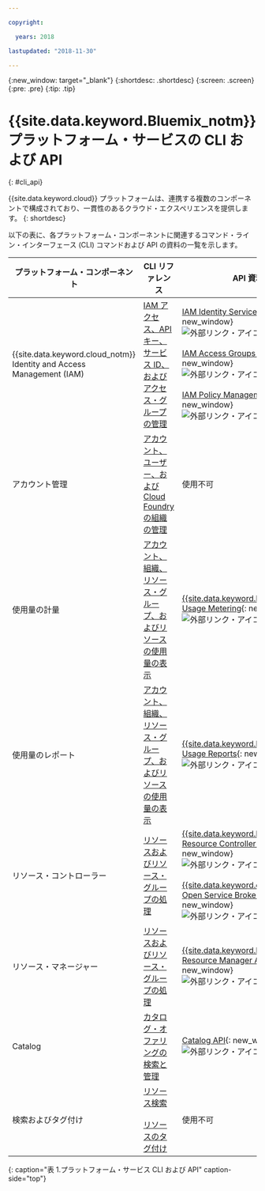 ```yaml
---

copyright:

  years: 2018

lastupdated: "2018-11-30"

---
```


{:new_window: target="_blank"}
{:shortdesc: .shortdesc}
{:screen: .screen}
{:pre: .pre}
{:tip: .tip}

# {{site.data.keyword.Bluemix_notm}} プラットフォーム・サービスの CLI および API
{: #cli_api}

{{site.data.keyword.cloud}} プラットフォームは、連携する複数のコンポーネントで構成されており、一貫性のあるクラウド・エクスペリエンスを提供します。
{: shortdesc}

以下の表に、各プラットフォーム・コンポーネントに関連するコマンド・ライン・インターフェース (CLI) コマンドおよび API の資料の一覧を示します。

| プラットフォーム・コンポーネント | CLI リファレンス | API 資料 |
| ----- | ----- | ----- |
| {{site.data.keyword.cloud_notm}} Identity and Access Management (IAM) | [IAM アクセス、API キー、サービス ID、およびアクセス・グループの管理](/docs/cli/reference/ibmcloud/cli_api_policy.html#ibmcloud_commands_iam) | [IAM Identity Services API](https://console.cloud.ibm.com/apidocs/iam-identity-token-api){: new_window} ![外部リンク・アイコン](../icons/launch-glyph.svg "外部リンク・アイコン") <br><br>  [IAM Access Groups API](https://console.cloud.ibm.com/apidocs/iam-access-groups){: new_window} ![外部リンク・アイコン](../icons/launch-glyph.svg "外部リンク・アイコン") <br><br> [IAM Policy Management API](https://console.cloud.ibm.com/apidocs/iam-policy-management){: new_window} ![外部リンク・アイコン](../icons/launch-glyph.svg "外部リンク・アイコン") |
| アカウント管理 | [アカウント、ユーザー、および Cloud Foundry の組織の管理](/docs/cli/reference/ibmcloud/cli_acct_org_role.html#accounts-users-and-orgs) |  使用不可 |
| 使用量の計量 | [アカウント、組織、リソース・グループ、およびリソースの使用量の表示](/docs/cli/reference/ibmcloud/cli_billing.html#ibmcloud-billing-account-usage) |  [{{site.data.keyword.Bluemix_notm}} Usage Metering](https://console.cloud.ibm.com/apidocs/usage-metering){: new_window} ![外部リンク・アイコン](../icons/launch-glyph.svg "外部リンク・アイコン") |
| 使用量のレポート | [アカウント、組織、リソース・グループ、およびリソースの使用量の表示](/docs/cli/reference/ibmcloud/cli_billing.html#ibmcloud_billing) |  [{{site.data.keyword.Bluemix_notm}} Usage Reports](https://console.cloud.ibm.com/apidocs/metering-reporting){: new_window} ![外部リンク・アイコン](../icons/launch-glyph.svg "外部リンク・アイコン") |
| リソース・コントローラー | [リソースおよびリソース・グループの処理](/docs/cli/reference/ibmcloud/cli_resource_group.html#ibmcloud_commands_resource) | [{{site.data.keyword.Bluemix_notm}} Resource Controller API](https://console.cloud.ibm.com/apidocs/resource-controller){: new_window} ![外部リンク・アイコン](../icons/launch-glyph.svg "外部リンク・アイコン") <br><br> [{{site.data.keyword.cloud_notm}} Open Service Broker API](https://console.cloud.ibm.com/apidocs/ibm-cloud-osb-api){: new_window} ![外部リンク・アイコン](../icons/launch-glyph.svg "外部リンク・アイコン") |
| リソース・マネージャー | [リソースおよびリソース・グループの処理](/docs/cli/reference/ibmcloud/cli_resource_group.html#ibmcloud_commands_resource) | [{{site.data.keyword.Bluemix_notm}} Resource Manager API](https://console.cloud.ibm.com/apidocs/resource-manager){: new_window} ![外部リンク・アイコン](../icons/launch-glyph.svg "外部リンク・アイコン") |
| Catalog | [カタログ・オファリングの検索と管理](/docs/cli/reference/ibmcloud/cli_catalog.html#ibmcloud_catalog) | [Catalog API](https://console.cloud.ibm.com/apidocs/globalcatalog){: new_window} ![外部リンク・アイコン](../icons/launch-glyph.svg "外部リンク・アイコン") |
| 検索およびタグ付け | [リソース検索](/docs/cli/reference/ibmcloud/cli_resource_group.html#ibmcloud_resource_search) <br><br>  [リソースのタグ付け](/docs/cli/reference/ibmcloud/cli_resource_group.html#ibmcloud_resource_tags) | 使用不可 |
{: caption="表 1.プラットフォーム・サービス CLI および API" caption-side="top"}



